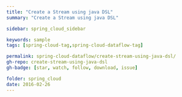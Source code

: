```yaml
---
title: "Create a Stream using java DSL"
summary: "Create a Stream using java DSL"

sidebar: spring_cloud_sidebar

keywords: sample
tags: [spring-cloud-tag,spring-cloud-dataflow-tag]

permalink: spring-cloud-dataflow/create-stream-using-java-dsl/
gh-repo: create-stream-using-java-dsl
gh-badge: [star, watch, follow, download, issue]

folder: spring_cloud
date: 2016-02-26
---
```



